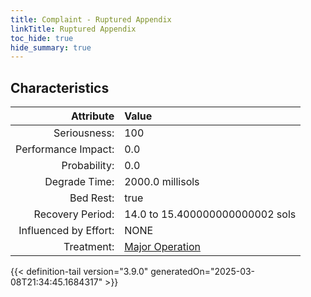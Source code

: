 ```yaml
---
title: Complaint - Ruptured Appendix
linkTitle: Ruptured Appendix
toc_hide: true
hide_summary: true
---
```

<!-- This is generated by the MarsSim HelpGenertor, do not edit. -->

## Characteristics

| Attribute      | Value |
|--------:|:------|
|Seriousness:|100|
|Performance Impact:|0.0|
|Probability:|0.0|
|Degrade Time:|2000.0 millisols|
|Bed Rest:|true|
|Recovery Period:|14.0 to 15.400000000000002 sols|
|Influenced by Effort:|NONE|
|Treatment:|[Major Operation](/docs/definitions/treatment/major-operation)|
 


{{< definition-tail version="3.9.0" generatedOn="2025-03-08T21:34:45.1684317" >}}

